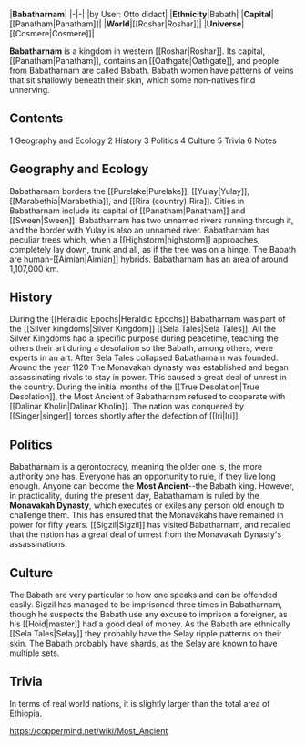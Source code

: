 |**Babatharnam**|
|-|-|
|by User: Otto didact|
|**Ethnicity**|Babath|
|**Capital**|[[Panatham\|Panatham]]|
|**World**|[[Roshar\|Roshar]]|
|**Universe**|[[Cosmere\|Cosmere]]|

**Babatharnam** is a kingdom in western [[Roshar\|Roshar]]. Its capital, [[Panatham\|Panatham]], contains an [[Oathgate\|Oathgate]], and people from Babatharnam are called Babath. Babath women have patterns of veins that sit shallowly beneath their skin, which some non-natives find unnerving.

## Contents

1 Geography and Ecology
2 History
3 Politics
4 Culture
5 Trivia
6 Notes


## Geography and Ecology
Babatharnam borders the [[Purelake\|Purelake]], [[Yulay\|Yulay]], [[Marabethia\|Marabethia]], and [[Rira (country)\|Rira]]. Cities in Babatharnam include its capital of [[Panatham\|Panatham]] and [[Sween\|Sween]].
Babatharnam has two unnamed rivers running through it, and the border with Yulay is also an unnamed river.
Babatharnam has peculiar trees which, when a [[Highstorm\|highstorm]] approaches, completely lay down, trunk and all, as if the tree was on a hinge. The Babath are human-[[Aimian\|Aimian]] hybrids.
Babatharnam has an area of around 1,107,000 km.

## History
During the [[Heraldic Epochs\|Heraldic Epochs]] Babatharnam was part of the [[Silver kingdoms\|Silver Kingdom]] [[Sela Tales\|Sela Tales]]. All the Silver Kingdoms had a specific purpose during peacetime, teaching the others their art during a desolation so the Babath, among others, were experts in an art. After Sela Tales collapsed Babatharnam was founded.
Around the year 1120 The Monavakah dynasty was established and began assassinating rivals to stay in power. This caused a great deal of unrest in the country.
During the initial months of the [[True Desolation\|True Desolation]], the Most Ancient of Babatharnam refused to cooperate with [[Dalinar Kholin\|Dalinar Kholin]]. The nation was conquered by [[Singer\|singer]] forces shortly after the defection of [[Iri\|Iri]].

## Politics
Babatharnam is a gerontocracy, meaning the older one is, the more authority one has. Everyone has an opportunity to rule, if they live long enough. Anyone can become the **Most Ancient**--the Babath king.
However, in practicality, during the present day, Babatharnam is ruled by the **Monavakah Dynasty**, which executes or exiles any person old enough to challenge them. This has ensured that the Monavakahs have remained in power for fifty years. [[Sigzil\|Sigzil]] has visited Babatharnam, and recalled that the nation has a great deal of unrest from the Monavakah Dynasty's assassinations.

## Culture
The Babath are very particular to how one speaks and can be offended easily. Sigzil has managed to be imprisoned three times in Babatharnam, though he suspects the Babath use any excuse to imprison a foreigner, as his [[Hoid\|master]] had a good deal of money.
As the Babath are ethnically [[Sela Tales\|Selay]] they probably have the Selay ripple patterns on their skin.
The Babath probably have shards, as the Selay are known to have multiple sets.

## Trivia
In terms of real world nations, it is slightly larger than the total area of Ethiopia.


https://coppermind.net/wiki/Most_Ancient